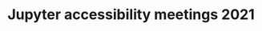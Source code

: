 # Jupyter accessibility meetings 2021

```{include} 2021-01-13.md

```

```{include} 2021-01-27.md

```

```{include} 2021-02-10.md

```

```{include} 2021-02-24.md

```

```{include} 2021-03-10.md

```

```{include} 2021-04-07.md

```

```{include} 2021-04-21.md

```

```{include} 2021-05-05.md

```

```{include} 2021-05-19.md

```

```{include} 2021-06-02.md

```

```{include} 2021-06-16.md

```

```{include} 2021-07-14.md

```

```{include} 2021-07-28.md

```

```{include} 2021-08-11.md

```

```{include} 2021-08-25.md

```

```{include} 2021-09-08.md

```

```{include} 2021-09-22.md

```

```{include} 2021-10-06.md

```

```{include} 2021-10-20.md

```

```{include} 2021-11-03.md

```

```{include} 2021-11-17.md

```

```{include} 2021-12-01.md

```

```{include} 2021-12-15.md

```
